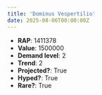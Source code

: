 ```yaml
---
title: 'Dominus Vespertilio'
date: 2025-08-06T00:00:00Z
---
```

- **RAP**: 1411378
- **Value**: 1500000
- **Demand level**: 2
- **Trend**: 2
- **Projected?**: True
- **Hyped?**: True
- **Rare?**: True
